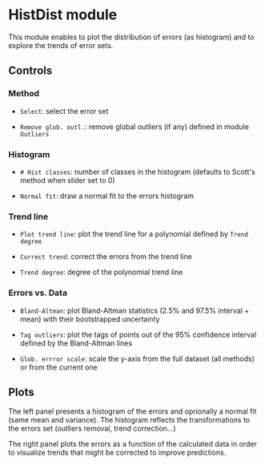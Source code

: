 # __HistDist__ module

This module enables to plot the distribution of errors (as histogram)
and to explore the trends of error sets.

## Controls

### Method

* `Select`: select the error set

* `Remove glob. outl.`: remove global outliers (if any)
  defined in module `Outliers`

### Histogram 

* `# Hist classes`: number of classes in the histogram
  (defaults to Scott's method when slider set to 0)
  
* `Normal fit`: draw a normal fit to the errors histogram

### Trend line

* `Plot trend line`: plot the trend line for a polynomial 
  defined by `Trend degree`

* `Correct trend`: correct the errors from the trend line

* `Trend degree`: degree of the polynomial trend line

### Errors vs. Data

* `Bland-Altman`: plot Bland-Altman statistics (2.5% and
  97.5% interval + mean) with their bootstrapped uncertainty

* `Tag outliers`: plot the tags of points out of the 95% 
  confidence interval defined by the Bland-Altman lines

* `Glob. errror scale`: scale the y-axis from the full dataset
  (all methods) or from the current one


## Plots

The left panel presents a histogram of the errors and 
oprionally a normal fit (same mean and variance).
The histogram reflects the transformations to the errors set
(outliers removal, trend correction...)

The right panel plots the errors as a function of the
calculated data in order to visualize trends that
might be corrected to improve predictions.
